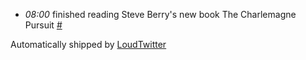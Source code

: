 <html><body><ul class="loudtwitter"><li><em>08:00</em> finished reading Steve Berry's new book The Charlemagne Pursuit <a href="http://twitter.com/merrill517/statuses/1258075756">#</a></li></ul>Automatically shipped by <a href="http://www.loudtwitter.com">LoudTwitter</a><img src="http://1258075756.data.loudtwitter.com/72113269833264258" width="1" height="1" border="0"></body></html>